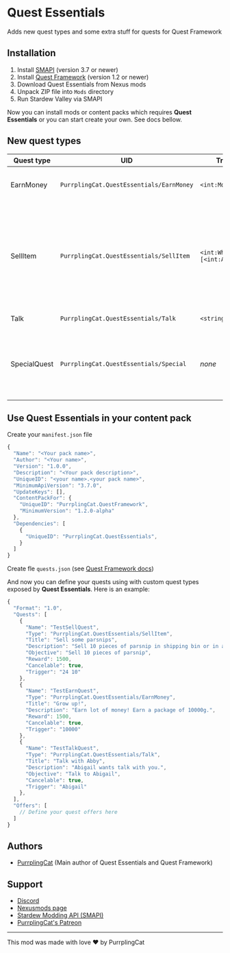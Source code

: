 # Quest Essentials

Adds new quest types and some extra stuff for quests for Quest Framework

## Installation

1. Install [SMAPI](https://smapi.io) (version 3.7 or newer)
2. Install [Quest Framework](https://www.nexusmods.com/stardewvalley/mods/6414) (version 1.2 or newer)
3. Download Quest Essentials from Nexus mods
4. Unpack ZIP file into `Mods` directory
5. Run Stardew Valley via SMAPI

Now you can install mods or content packs which requires **Quest Essentials** or you can start create your own. See docs bellow.

## New quest types

Quest type | UID | Trigger format | Description
---- | ---- | ---- | ----
EarnMoney | `PurrplingCat.QuestEssentials/EarnMoney` | `<int:MoneyEarningsGoal>` | Earn a specified goal of money.
SellItem | `PurrplingCat.QuestEssentials/SellItem` | `<int:WhichItem> [<int:Amount>]` | Sell a specified item of specified amount. If the amount is not defined in trigger, then amount is 1.
Talk | `PurrplingCat.QuestEssentials/Talk` | `<string:NPC_name>` | Talk with an NPC
SpecialQuest | `PurrplingCat.QuestEssentials/Special` | *none* | Multi-staged quest. See [Special Quests](docs/special-quests.md) docs for more details.

## Use Quest Essentials in your content pack

Create your `manifest.json` file

```js
{
  "Name": "<Your pack name>",
  "Author": "<Your name>",
  "Version": "1.0.0",
  "Description": "<Your pack description>",
  "UniqueID": "<your name>.<your pack name>",
  "MinimumApiVersion": "3.7.0",
  "UpdateKeys": [],
  "ContentPackFor": {
    "UniqueID": "PurrplingCat.QuestFramework",
    "MinimumVersion": "1.2.0-alpha"
  },
  "Dependencies": [
    {
      "UniqueID": "PurrplingCat.QuestEssentials",
    }
  ]
}
```

Create fle `quests.json` (see [Quest Framework docs](https://questframework.purrplingcat.com/docs/content-pack-guide.html))

And now you can define your quests using with custom quest types exposed by **Quest Essentials**. Here is an example:

```js
{
  "Format": "1.0",
  "Quests": [
    {
      "Name": "TestSellQuest",
      "Type": "PurrplingCat.QuestEssentials/SellItem",
      "Title": "Sell some parsnips",
      "Description": "Sell 10 pieces of parsnip in shipping bin or in any shop in the town.",
      "Objective": "Sell 10 pieces of parsnip",
      "Reward": 1500,
      "Cancelable": true,
      "Trigger": "24 10"
    },
    {
      "Name": "TestEarnQuest",
      "Type": "PurrplingCat.QuestEssentials/EarnMoney",
      "Title": "Grow up!",
      "Description": "Earn lot of money! Earn a package of 10000g.",
      "Reward": 1500,
      "Cancelable": true,
      "Trigger": "10000"
    },
    {
      "Name": "TestTalkQuest",
      "Type": "PurrplingCat.QuestEssentials/Talk",
      "Title": "Talk with Abby",
      "Description": "Abigail wants talk with you.",
      "Objective": "Talk to Abigail",
      "Cancelable": true,
      "Trigger": "Abigail"
    },
  ],
  "Offers": [
    // Define your quest offers here
  ]
}
```

## Authors

- [PurrplingCat](https://www.nexusmods.com/users/68185132) (Main author of Quest Essentials and Quest Framework)

## Support

- [Discord](https://discord.gg/wnEDqKF)
- [Nexusmods page](https://www.nexusmods.com/stardewvalley/mods/????)
- [Stardew Modding API (SMAPI)](https://smapi.io)
- [PurrplingCat's Patreon](https://www.patreon.com/purrplingcat)

---

This mod was made with love :heart: by PurrplingCat
